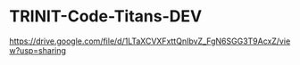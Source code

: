 # TRINIT-Code-Titans-DEV

https://drive.google.com/file/d/1LTaXCVXFxttQnIbvZ_FgN6SGG3T9AcxZ/view?usp=sharing
